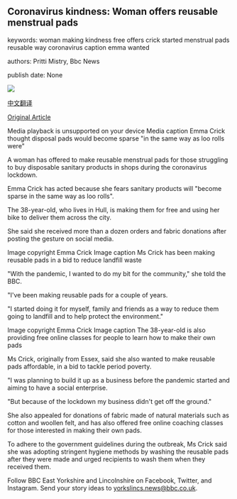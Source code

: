 ## Coronavirus kindness: Woman offers reusable menstrual pads

keywords: woman making kindness free offers crick started menstrual pads reusable way coronavirus caption emma wanted

authors: Pritti Mistry, Bbc News

publish date: None

![](https://ichef.bbci.co.uk/images/ic/1024x576/p088cbzn.jpg)

[中文翻译](Coronavirus%20kindness%3A%20Woman%20offers%20reusable%20menstrual%20pads_zh.md)

[Original Article](https://www.bbc.com/news/uk-england-humber-52093442)

Media playback is unsupported on your device Media caption Emma Crick thought disposal pads would become sparse "in the same way as loo rolls were"

A woman has offered to make reusable menstrual pads for those struggling to buy disposable sanitary products in shops during the coronavirus lockdown.

Emma Crick has acted because she fears sanitary products will "become sparse in the same way as loo rolls".

The 38-year-old, who lives in Hull, is making them for free and using her bike to deliver them across the city.

She said she received more than a dozen orders and fabric donations after posting the gesture on social media.

Image copyright Emma Crick Image caption Ms Crick has been making reusable pads in a bid to reduce landfill waste

"With the pandemic, I wanted to do my bit for the community," she told the BBC.

"I've been making reusable pads for a couple of years.

"I started doing it for myself, family and friends as a way to reduce them going to landfill and to help protect the environment."

Image copyright Emma Crick Image caption The 38-year-old is also providing free online classes for people to learn how to make their own pads

Ms Crick, originally from Essex, said she also wanted to make reusable pads affordable, in a bid to tackle period poverty.

"I was planning to build it up as a business before the pandemic started and aiming to have a social enterprise.

"But because of the lockdown my business didn't get off the ground."

She also appealed for donations of fabric made of natural materials such as cotton and woollen felt, and has also offered free online coaching classes for those interested in making their own pads.

To adhere to the government guidelines during the outbreak, Ms Crick said she was adopting stringent hygiene methods by washing the reusable pads after they were made and urged recipients to wash them when they received them.

Follow BBC East Yorkshire and Lincolnshire on Facebook, Twitter, and Instagram. Send your story ideas to yorkslincs.news@bbc.co.uk.